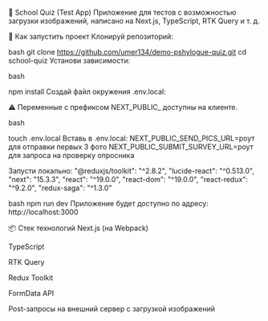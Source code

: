 🧠 School Quiz (Test App)
Приложение для тестов с возможностью загрузки изображений, написано на Next.js, TypeScript, RTK Query и т. д.

🚀 Как запустить проект
Клонируй репозиторий:

bash
git clone https://github.com/umer134/demo-pshylogue-quiz.git
cd school-quiz
Установи зависимости:

bash

npm install
Создай файл окружения .env.local:

⚠️ Переменные с префиксом NEXT_PUBLIC_ доступны на клиенте.

bash

touch .env.local
Вставь в .env.local:
NEXT_PUBLIC_SEND_PICS_URL=роут для отправки первых 3 фото
NEXT_PUBLIC_SUBMIT_SURVEY_URL=роут для запроса на проверку опросника

Запусти локально:
"@reduxjs/toolkit": "^2.8.2",
    "lucide-react": "^0.513.0",
    "next": "15.3.3",
    "react": "^19.0.0",
    "react-dom": "^19.0.0",
    "react-redux": "^9.2.0",
    "redux-saga": "^1.3.0"

bash
npm run dev
Приложение будет доступно по адресу: http://localhost:3000

📦 Стек технологий
Next.js (на Webpack)

TypeScript

RTK Query

Redux Toolkit

FormData API

Post-запросы на внешний сервер с загрузкой изображений

